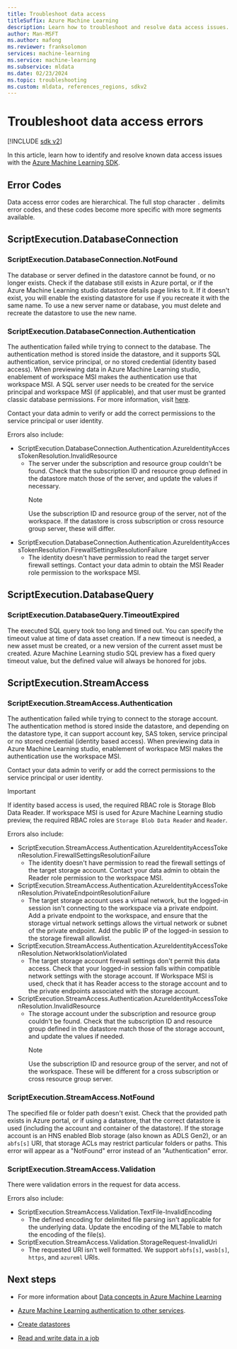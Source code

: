 ```yaml
---
title: Troubleshoot data access
titleSuffix: Azure Machine Learning
description: Learn how to troubleshoot and resolve data access issues.
author: Man-MSFT
ms.author: mafong
ms.reviewer: franksolomon
services: machine-learning
ms.service: machine-learning
ms.subservice: mldata
ms.date: 02/23/2024
ms.topic: troubleshooting
ms.custom: mldata, references_regions, sdkv2
---
```


# Troubleshoot data access errors

[!INCLUDE [sdk v2](includes/machine-learning-sdk-v2.md)]

In this article, learn how to identify and resolve known data access issues with the [Azure Machine Learning SDK](https://aka.ms/sdk-v2-install).

## Error Codes

Data access error codes are hierarchical. The full stop character `.` delimits error codes, and these codes become more specific with more segments available.

## ScriptExecution.DatabaseConnection

### ScriptExecution.DatabaseConnection.NotFound

The database or server defined in the datastore cannot be found, or no longer exists. Check if the database still exists in Azure portal, or if the Azure Machine Learning studio datastore details page links to it. If it doesn't exist, you will enable the existing datastore for use if you recreate it with the same name. To use a new server name or database, you must delete and recreate the datastore to use the new name.

### ScriptExecution.DatabaseConnection.Authentication

The authentication failed while trying to connect to the database. The authentication method is stored inside the datastore, and it supports SQL authentication, service principal, or no stored credential (identity based access). When previewing data in Azure Machine Learning studio, enablement of workspace MSI makes the authentication use that workspace MSI. A SQL server user needs to be created for the service principal and workspace MSI (if applicable), and that user must be granted classic database permissions. For more information, visit [here](/azure/azure-sql/database/authentication-aad-service-principal-tutorial#create-the-service-principal-user).

Contact your data admin to verify or add the correct permissions to the service principal or user identity.

Errors also include:

- ScriptExecution.DatabaseConnection.Authentication.AzureIdentityAccessTokenResolution.InvalidResource
  - The server under the subscription and resource group couldn't be found. Check that the subscription ID and resource group defined in the datastore match those of the server, and update the values if necessary.
    > [!NOTE]
    > Use the subscription ID and resource group of the server, not of the workspace. If the datastore is cross subscription or cross resource group server, these will differ.
- ScriptExecution.DatabaseConnection.Authentication.AzureIdentityAccessTokenResolution.FirewallSettingsResolutionFailure
  - The identity doesn't have permission to read the target server firewall settings. Contact your data admin to obtain the MSI Reader role permission to the workspace MSI.

## ScriptExecution.DatabaseQuery

### ScriptExecution.DatabaseQuery.TimeoutExpired

The executed SQL query took too long and timed out. You can specify the timeout value at time of data asset creation. If a new timeout is needed, a new asset must be created, or a new version of the current asset must be created. Azure Machine Learning studio SQL preview has a fixed query timeout value, but the defined value will always be honored for jobs.

## ScriptExecution.StreamAccess

### ScriptExecution.StreamAccess.Authentication

The authentication failed while trying to connect to the storage account. The authentication method is stored inside the datastore, and depending on the datastore type, it can support account key, SAS token, service principal or no stored credential (identity based access). When previewing data in Azure Machine Learning studio, enablement of workspace MSI makes the authentication use the workspace MSI.

Contact your data admin to verify or add the correct permissions to the service principal or user identity.

> [!IMPORTANT]
> If identity based access is used, the required RBAC role is Storage Blob Data Reader. If workspace MSI is used for Azure Machine Learning studio preview, the required RBAC roles are `Storage Blob Data Reader` and `Reader`.

Errors also include:

- ScriptExecution.StreamAccess.Authentication.AzureIdentityAccessTokenResolution.FirewallSettingsResolutionFailure
  - The identity doesn't have permission to read the firewall settings of the target storage account. Contact your data admin to obtain the Reader role permission to the workspace MSI.
- ScriptExecution.StreamAccess.Authentication.AzureIdentityAccessTokenResolution.PrivateEndpointResolutionFailure
  - The target storage account uses a virtual network, but the logged-in session isn't connecting to the workspace via a private endpoint. Add a private endpoint to the workspace, and ensure that the storage virtual network settings allows the virtual network or subnet of the private endpoint. Add the public IP of the logged-in session to the storage firewall allowlist.
- ScriptExecution.StreamAccess.Authentication.AzureIdentityAccessTokenResolution.NetworkIsolationViolated
  - The target storage account firewall settings don't permit this data access. Check that your logged-in session falls within compatible network settings with the storage account. If Workspace MSI is used, check that it has Reader access to the storage account and to the private endpoints associated with the storage account.
- ScriptExecution.StreamAccess.Authentication.AzureIdentityAccessTokenResolution.InvalidResource
  - The storage account under the subscription and resource group couldn't be found. Check that the subscription ID and resource group defined in the datastore match those of the storage account, and update the values if needed.
    > [!NOTE]
    > Use the subscription ID and resource group of the server, and not of the workspace. These will be different for a cross subscription or cross resource group server.

### ScriptExecution.StreamAccess.NotFound

The specified file or folder path doesn't exist. Check that the provided path exists in Azure portal, or if using a datastore, that the correct datastore is used (including the account and container of the datastore). If the storage account is an HNS enabled Blob storage (also known as ADLS Gen2), or an `abfs[s]` URI, that storage ACLs may restrict particular folders or paths. This error will appear as a "NotFound" error instead of an "Authentication" error.

### ScriptExecution.StreamAccess.Validation

There were validation errors in the request for data access.

Errors also include:

- ScriptExecution.StreamAccess.Validation.TextFile-InvalidEncoding
  - The defined encoding for delimited file parsing isn't applicable for the underlying data. Update the encoding of the MLTable to match the encoding of the file(s).
- ScriptExecution.StreamAccess.Validation.StorageRequest-InvalidUri
  - The requested URI isn't well formatted. We support `abfs[s]`, `wasb[s]`, `https`, and `azureml` URIs.

## Next steps

- For more information about [Data concepts in Azure Machine Learning](concept-data.md)

- [Azure Machine Learning authentication to other services](how-to-identity-based-service-authentication.md).
- [Create datastores](how-to-datastore.md)
- [Read and write data in a job](how-to-read-write-data-v2.md)
